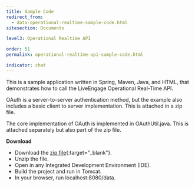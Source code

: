 ```yaml
---
title: Sample Code
redirect_from:
  - data-operational-realtime-sample-code.html
sitesection: Documents

level3: Operational Realtime API

order: 51
permalink: operational-realtime-api-sample-code.html

indicator: chat
---
```


This is a sample application written in Spring, Maven, Java, and HTML, that demonstrates how to call the LiveEngage Operational Real-Time API.

OAuth is a server-to-server authentication method, but the example also includes a basic client to server implementation. This is attached in a zip file.

The core implementation of OAuth is implemented in OAuthUtil.java. This is attached separately but also part of the zip file.

**Download**

- Download the [zip file](https://www.google.com/url?q=https%3A%2F%2Fce-sr.s3.amazonaws.com%2FOperational%2520Real-Time%2FRT-API-oAuth-Sample.zip&sa=D&sntz=1&usg=AFQjCNGKRPpEpEU4v9u407ia04zGkD_Bvg){:target="_blank"}.
- Unzip the file.
- Open in any Integrated Development Environment (IDE).
- Build the project and run in Tomcat.
- In your browser, run localhost:8080/data.

